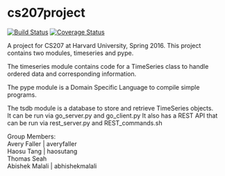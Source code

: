 # cs207project

[![Build Status](https://travis-ci.org/207leftovers/cs207project.svg?branch=master)](https://travis-ci.org/207leftovers/cs207project)
[![Coverage Status](https://coveralls.io/repos/github/207leftovers/cs207project/badge.svg?branch=master)](https://coveralls.io/github/207leftovers/cs207project?branch=master)

A project for CS207 at Harvard University, Spring 2016.  This project contains two modules, timeseries and pype.

The timeseries module contains code for a TimeSeries class to handle ordered data and corresponding information.  <br />

The pype module is a Domain Specific Language to compile simple programs. <br />

The tsdb module is a database to store and retrieve TimeSeries objects. <br />
It can be run via go_server.py and go_client.py
It also has a REST API that can be run via rest_server.py and REST_commands.sh


Group Members:<br />
Avery Faller | averyfaller <br />
Haosu Tang | haosutang <br />
Thomas Seah <br />
Abishek Malali | abhishekmalali <br />

